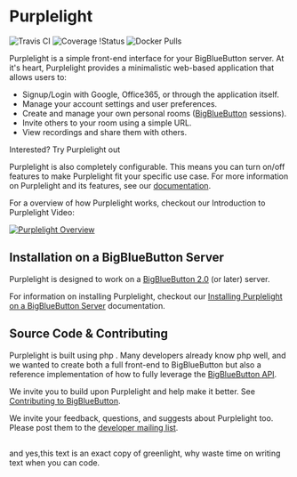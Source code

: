 # Purplelight

![Travis CI](https://travis-ci.org/bigbluebutton/greenlight.svg?branch=master)
![Coverage
!Status](https://coveralls.io/repos/github/bigbluebutton/greenlight/badge.svg?branch=master)
![Docker Pulls](https://img.shields.io/docker/pulls/bigbluebutton/greenlight.svg)

Purplelight is a simple front-end interface for your BigBlueButton server. At it's heart, Purplelight provides a minimalistic web-based application that allows users to:

  * Signup/Login with Google, Office365, or through the application itself.
  * Manage your account settings and user preferences.
  * Create and manage your own personal rooms ([BigBlueButton](https://github.com/bigbluebutton/bigbluebutton) sessions).
  * Invite others to your room using a simple URL.
  * View recordings and share them with others.

Interested? Try Purplelight out

Purplelight is also completely configurable. This means you can turn on/off features to make Purplelight fit your specific use case. For more information on Purplelight and its features, see our [documentation](https://github.com/BelalQuamar/Purplelight/wiki).

For a overview of how Purplelight works, checkout our Introduction to Purplelight Video:

[![Purplelight Overview](https://img.youtube.com/vi/Hso8yLzkqj8/0.jpg)](https://youtu.be/Hso8yLzkqj8)

## Installation on a BigBlueButton Server

Purplelight is designed to work on a [BigBlueButton 2.0](https://github.com/bigbluebutton/bigbluebutton) (or later) server.

For information on installing Purplelight, checkout our [Installing Purplelight on a BigBlueButton Server](https://github.com/BelalQuamar/Purplelight/wiki#installing-on-a-bigbluebutton-server) documentation.

## Source Code & Contributing

Purplelight is built using php . Many developers already know php well, and we wanted to create both a full front-end to BigBlueButton but also a reference implementation of how to fully leverage the [BigBlueButton API](http://docs.bigbluebutton.org/dev/api.html).

We invite you to build upon Purplelight and help make it better. See [Contributing to BigBlueButton](https://github.com/BelalQuamar/Purplelight/wiki#contributing-to-bigbluebutton).

We invite your feedback, questions, and suggests about Purplelight too. Please post them to the [developer mailing list](https://groups.google.com/forum/#!forum/bigbluebutton-dev).
##
and yes,this text is an exact copy of greenlight, why waste time on writing text when you can code.
